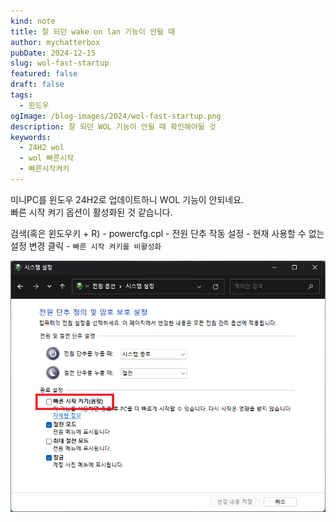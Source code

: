 ```yaml
---
kind: note
title: 잘 되던 wake on lan 기능이 안될 때
author: mychatterbox
pubDate: 2024-12-15
slug: wol-fast-startup
featured: false
draft: false
tags:
  - 윈도우
ogImage: /blog-images/2024/wol-fast-startup.png
description: 잘 되던 WOL 기능이 안될 때 확인해야될 것
keywords:
  - 24H2 wol
  - wol 빠른시작
  - 빠른시작켜키
---
```


미니PC를 윈도우 24H2로 업데이트하니 WOL 기능이 안되네요.  
빠른 시작 켜기 옵션이 활성화된 것 같습니다.  

검색(혹은 윈도우키 + R) - powercfg.cpl - 전원 단추 작동 설정 - 현재 사용할 수 없는 설정 변경 클릭 - `빠른 시작 켜키를 비활성화`  

![빠른시작켜기](../../assets/blog-images/2024/wol-fast-startup.png)
